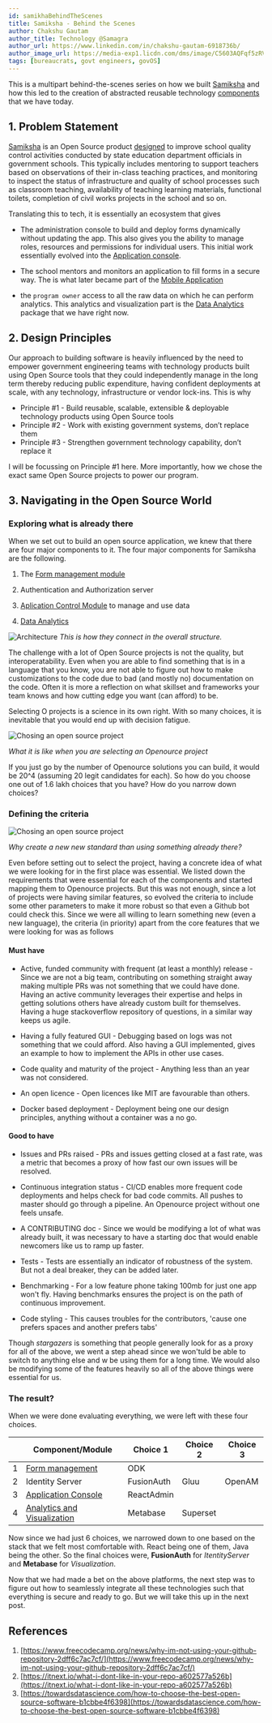 ```yaml
---
id: samikhaBehindTheScenes
title: Samiksha - Behind the Scenes
author: Chakshu Gautam
author_title: Technology @Samagra
author_url: https://www.linkedin.com/in/chakshu-gautam-6918736b/
author_image_url: https://media-exp1.licdn.com/dms/image/C5603AQFqf5zRVhvlnA/profile-displayphoto-shrink_400_400/0?e=1596067200&v=beta&t=ODIqK7DKs-TXS6PIhiyNSAEJKe2XBHxEQZKnsWXPC1E
tags: [bureaucrats, govt engineers, govOS]
---
```


This is a multipart behind-the-scenes series on how we built [Samiksha](https://tech.samagragovernance.in/index.php/home/ed-samiksha/) and how this led to the creation of abstracted reusable technology [components](https://samagra-development.github.io/docs/docs/ComponentsOverview) that we have today.

<!--truncate-->

## 1. Problem Statement

[Samiksha](https://tech.samagragovernance.in/index.php/home/ed-samiksha/) is an Open Source product [designed](https://samagra-development.github.io/docs/blog/evolutionsamiksha) to improve school quality control activities conducted by state education department officials in government schools. This typically includes mentoring to support teachers based on observations of their in-class teaching practices, and monitoring to inspect the status of infrastructure and quality of school processes such as classroom teaching, availability of teaching learning materials, functional toilets, completion of civil works projects in the school and so on.

Translating this to tech, it is essentially an ecosystem that gives

- The administration console to build and deploy forms dynamically without updating the app. This also gives you the ability to manage roles, resources and permissions for individual users. This initial work essentially evolved into the [Application console](https://samagra-development.github.io/docs/docs/COAppControl).

- The school mentors and monitors an application to fill forms in a secure way. The is what later became part of the [Mobile Application](https://samagra-development.github.io/docs/docs/COMobileApplication)

- the `program owner` access to all the raw data on which he can perform analytics. This analytics and visualization part is the [Data Analytics](https://samagra-development.github.io/docs/docs/CODataAnalytics) package that we have right now.

## 2. Design Principles

Our approach to building software is heavily influenced by the need to empower government engineering teams with technology products built using Open Source tools that they could independently manage in the long term thereby reducing public expenditure, having confident deployments at scale, with any technology, infrastructure or vendor lock-ins. This is why

- Principle #1 - Build reusable, scalable, extensible & deployable technology products using Open Source tools
- Principle #2 - Work with existing government systems, don’t replace them
- Principle #3 - Strengthen government technology capability, don’t replace it

I will be focussing on Principle #1 here. More importantly, how we chose the exact same Open Source projects to power our program.

## 3. Navigating in the Open Source World

### Exploring what is already there

When we set out to build an open source application, we knew that there are four major components to it. The four major components for Samiksha are the following.

1. The [Form management module](https://samagra-development.github.io/docs/docs/FormManagementModule)

2. Authentication and Authorization server

3. [Aplication Control Module](https://samagra-development.github.io/docs/docs/COAppControl) to manage and use data

4. [Data Analytics](https://samagra-development.github.io/docs/docs/CODataAnalytics)

![Architecture](https://samagra-development.github.io/docs/img/SamikshaArchitecture.png) _This is how they connect in the overall structure._

The challenge with a lot of Open Source projects is not the quality, but interoperatability. Even when you are able to find something that is in a language that you know, you are not able to figure out how to make customizations to the code due to bad (and mostly no) documentation on the code. Often it is more a reflection on what skillset and frameworks your team knows and how cutting edge you want (can afford) to be.

Selecting O projects is a science in its own right. With so many choices, it is inevitable that you would end up with decision fatigue.

![Chosing an open source project](https://blog.vantagecircle.com/content/images/size/w860/2019/07/decision-fatigue.png)

_What it is like when you are selecting an Openource project_

If you just go by the number of Openource solutions you can build, it would be 20^4 (assuming 20 legit candidates for each). So how do you choose one out of 1.6 lakh choices that you have? How do you narrow down choices?

### Defining the criteria

![Chosing an open source project](https://miro.medium.com/max/1000/1*9nMBMt-OugnruBr_M-WuEQ.png)

_Why create a new new standard than using something already there?_

Even before setting out to select the project, having a concrete idea of what we were looking for in the first place was essential. We listed down the requirements that were essential for each of the components and started mapping them to Openource projects. But this was not enough, since a lot of projects were having similar features, so evolved the criteria to include some other parameters to make it more robust so that even a Github bot could check this. Since we were all willing to learn something new (even a new language), the criteria (in priority) apart from the core features that we were looking for was as follows

#### Must have

- Active, funded community with frequent (at least a monthly) release - Since we are not a big team, contributing on something straight away making multiple PRs was not something that we could have done. Having an active community leverages their expertise and helps in getting solutions others have already custom built for themselves. Having a huge stackoverflow repository of questions, in a similar way keeps us agile.

- Having a fully featured GUI - Debugging based on logs was not something that we could afford. Also having a GUI implemented, gives an example to how to implement the APIs in other use cases.

- Code quality and maturity of the project - Anything less than an year was not considered.

- An open licence - Open licences like MIT are favourable than others.

- Docker based deployment - Deployment being one our design principles, anything without a container was a no go.

#### Good to have

- Issues and PRs raised - PRs and issues getting closed at a fast rate, was a metric that becomes a proxy of how fast our own issues will be resolved.

- Continuous integration status - CI/CD enables more frequent code deployments and helps check for bad code commits. All pushes to master should go through a pipeline. An Openource project without one feels unsafe.

- A CONTRIBUTING doc - Since we would be modifying a lot of what was already built, it was necessary to have a starting doc that would enable newcomers like us to ramp up faster.

- Tests - Tests are essentially an indicator of robustness of the system. But not a deal breaker, they can be added later.

- Benchmarking - For a low feature phone taking 100mb for just one app won't fly. Having benchmarks ensures the project is on the path of continuous improvement.

- Code styling - This causes troubles for the contributors, 'cause one prefers spaces and another prefers tabs'

Though _stargazers_ is something that people generally look for as a proxy for all of the above, we went a step ahead since we won'tuld be able to switch to anything else and w be using them for a long time. We would also be modifying some of the features heavily so all of the above things were essential for us.

### The result?

When we were done evaluating everything, we were left with these four choices.

|  | Component/Module | Choice 1 | Choice 2 | Choice 3 |
| --- | --- | --- | --- | --- |
| 1 | [Form management](https://samagra-development.github.io/docs/docs/FormManagementModule) | ODK |  |  |
| 2 | Identity Server | FusionAuth | Gluu | OpenAM |
| 3 | [Application Console](https://samagra-development.github.io/docs/docs/COAppControl) | ReactAdmin |  |  |
| 4 | [Analytics and Visualization](https://samagra-development.github.io/docs/docs/CODataAnalytics) | Metabase | Superset |  |

Now since we had just 6 choices, we narrowed down to one based on the stack that we felt most comfortable with. React being one of them, Java being the other. So the final choices were, **FusionAuth** for _ItentityServer_ and **Metabase** for _Visualization_.

Now that we had made a bet on the above platforms, the next step was to figure out how to seamlessly integrate all these technologies such that everything is secure and ready to go. But we will take this up in the next post.

## References

1. [https://www.freecodecamp.org/news/why-im-not-using-your-github-repository-2dff6c7ac7cf/](https://www.freecodecamp.org/news/why-im-not-using-your-github-repository-2dff6c7ac7cf/)
2. [https://itnext.io/what-i-dont-like-in-your-repo-a602577a526b](https://itnext.io/what-i-dont-like-in-your-repo-a602577a526b)
3. [https://towardsdatascience.com/how-to-choose-the-best-open-source-software-b1cbbe4f6398](https://towardsdatascience.com/how-to-choose-the-best-open-source-software-b1cbbe4f6398)
